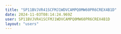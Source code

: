 ```yaml
---
title: "SP11BVJVR41SCFMJ1WDVCAMPQ0MW60PR6CREX4B1D"
date: 2024-11-03T08:14:24.969Z
user: SP11BVJVR41SCFMJ1WDVCAMPQ0MW60PR6CREX4B1D
layout: "users"
---
```

    